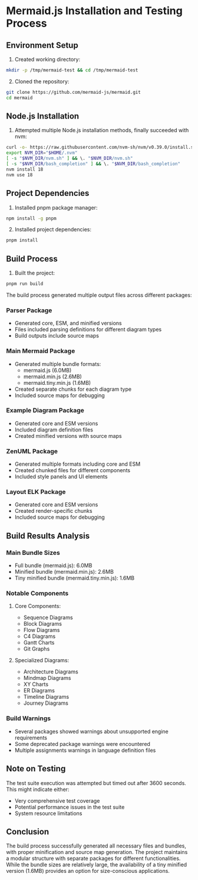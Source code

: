# Mermaid.js Installation and Testing Process

## Environment Setup

1. Created working directory:
```bash
mkdir -p /tmp/mermaid-test && cd /tmp/mermaid-test
```

2. Cloned the repository:
```bash
git clone https://github.com/mermaid-js/mermaid.git
cd mermaid
```

## Node.js Installation

1. Attempted multiple Node.js installation methods, finally succeeded with nvm:
```bash
curl -o- https://raw.githubusercontent.com/nvm-sh/nvm/v0.39.0/install.sh | bash
export NVM_DIR="$HOME/.nvm"
[ -s "$NVM_DIR/nvm.sh" ] && \. "$NVM_DIR/nvm.sh"
[ -s "$NVM_DIR/bash_completion" ] && \. "$NVM_DIR/bash_completion"
nvm install 18
nvm use 18
```

## Project Dependencies

1. Installed pnpm package manager:
```bash
npm install -g pnpm
```

2. Installed project dependencies:
```bash
pnpm install
```

## Build Process

1. Built the project:
```bash
pnpm run build
```

The build process generated multiple output files across different packages:

### Parser Package
- Generated core, ESM, and minified versions
- Files included parsing definitions for different diagram types
- Build outputs include source maps

### Main Mermaid Package
- Generated multiple bundle formats:
  - mermaid.js (6.0MB)
  - mermaid.min.js (2.6MB)
  - mermaid.tiny.min.js (1.6MB)
- Created separate chunks for each diagram type
- Included source maps for debugging

### Example Diagram Package
- Generated core and ESM versions
- Included diagram definition files
- Created minified versions with source maps

### ZenUML Package
- Generated multiple formats including core and ESM
- Created chunked files for different components
- Included style panels and UI elements

### Layout ELK Package
- Generated core and ESM versions
- Created render-specific chunks
- Included source maps for debugging

## Build Results Analysis

### Main Bundle Sizes
- Full bundle (mermaid.js): 6.0MB
- Minified bundle (mermaid.min.js): 2.6MB
- Tiny minified bundle (mermaid.tiny.min.js): 1.6MB

### Notable Components
1. Core Components:
   - Sequence Diagrams
   - Block Diagrams
   - Flow Diagrams
   - C4 Diagrams
   - Gantt Charts
   - Git Graphs

2. Specialized Diagrams:
   - Architecture Diagrams
   - Mindmap Diagrams
   - XY Charts
   - ER Diagrams
   - Timeline Diagrams
   - Journey Diagrams

### Build Warnings
- Several packages showed warnings about unsupported engine requirements
- Some deprecated package warnings were encountered
- Multiple assignments warnings in language definition files

## Note on Testing
The test suite execution was attempted but timed out after 3600 seconds. This might indicate either:
- Very comprehensive test coverage
- Potential performance issues in the test suite
- System resource limitations

## Conclusion
The build process successfully generated all necessary files and bundles, with proper minification and source map generation. The project maintains a modular structure with separate packages for different functionalities. While the bundle sizes are relatively large, the availability of a tiny minified version (1.6MB) provides an option for size-conscious applications.